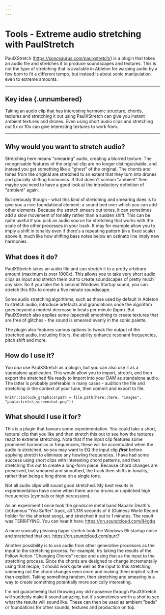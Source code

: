 ```yaml
---
---
---
```


# Tools - Extreme audio stretching with PaulStretch



PaulXStretch (<https://sonosaurus.com/paulxstretch/>) is a plugin that takes an audio file and stretches it to produce soundscapes and textures. This is not the type of stretching that is available in Ableton for warping audio by a few bpm to fit a different tempo, but instead is about sonic manipulation even to extreme amounts.

------------------------------------------------------------------------

## Key idea {.unnumbered}

Taking an audio clip that has interesting harmonic structure, chords, textures and stretching it out using PaulXStretch can give you instant ambient textures and drones. Even using short audio clips and stretching out 5x or 10x can give interesting textures to work from.

------------------------------------------------------------------------

## Why would you want to stretch audio?

Stretching here means "smearing" audio, creating a blurred texture. The recognisable features of the original clip are no longer distinguishable, and instead you get something like a "ghost" of the original. The chords and tones from the original are stretched to an extent that they turn into drones and glacially shifting harmonics. If that doesn't scream "ambient" then maybe you need to have a good look at the introductory definition of "ambient" again.

But seriously though - what this kind of stretching and smearing does is to give you a nice foundational element: a sound bed over which you can add other elements. Because the stretch smears out tones, it can sometimes add a slow movement of tonality rather than a sudden shift. This can be quite useful if you pick an audio source for stretching that works with the scale of the other processes in your track. It may for example allow you to imply a shift in tonality even if there's a repeating pattern (in a fixed scale) above it, much like how shifting bass notes below an ostinato line imply new harmonies.

## What does it do?

PaulXStretch takes an audio file and can stretch it to a pretty arbitrary amount (maximum is over 1000x). This allows you to take very short audio clips as input and stretch them out to create soundscapes of pretty much any size. So if you take the 5 second Windows Startup sound, you can stretch this 60x to create a five minute soundscape.

Some audio stretching algorithms, such as those used by default in Ableton to stretch audio, introduce artefacts and granulations once the algorithm goes beyond a modest decrease in beats per minute (bpm). But PaulXStretch also applies some (spectral) smoothing to create textures that are free of glitches - the sound is smeared evenly in the sonic palette.

The plugin also features various options to tweak the output of the stretched audio, including filters, the ability enhance resonant frequencies, pitch shift and more.

## How do I use it?

You *can* use PaulXStretch as a plugin, but you can also use it as a standalone application. This would allow you to import, stretch, and then export the stretched file ready to import into your DAW as standalone audio. The latter is probably preferable in many cases - audition the file and stretching in the context of your tune, then commit and export to file.

```         
knitr::include_graphics(path = file.path(here::here, "images", "paulxstretch_screenshot.png"))
```

## What should I use it for?

This is a plugin that favours some experimentation. You could take a short, textural clip that you like and then stretch this out to see how the textures react to extreme stretching. Note that if the input clip features some prominent harmonics or frequencies, these will be accentuated when the audio is stretched, so you may want to EQ the input clip ***first*** before applying stretch to eliminate any howling frequencies. I have had some success using short clips with interesting chord patterns, and then stretching this out to create a long-form piece. Because chord changes are preserved, but smeared and smoothed, the track then shifts in tonality, rather than being a long drone on a single tone.

Not all audio clips will sound good stretched. My best results in experimentation have come when there are no drums or unpitched high frequencies (cymbals or high percussion).

As an experiment I once took the grindcore metal band Napalm Death's (in)famous "You Suffer" track, all 1.316 seconds of it (Guiness World Record holder for the shortest song), and stretched it out to 1 minutes. The result was TERRIFYING. You can hear it here: <https://on.soundcloud.com/84gdq>



A more sonically pleasing hyper stretch took the Windows 95 startup noise and stretched that out. <https://on.soundcloud.com/qurr7>



Another possibility is to use audio from other generative processes as the input to the stretching process. For example, try taking the results of the Follow Action "Changing Chords" recipe and using that as the input to the stretching process. Since the chords are designed to change incrementally using that recipe, it should work quite well as the input to this stretching, smearing out the chord changes even more and making them implicit rather than explicit. Taking something random, then stretching and smearing is a way to create something potentially more sonically interesting.

I'm not guaranteeing that throwing any old nonsense through PaulXStretch will suddenly make it sound amazing, but it's sometimes worth a shot to see what the results will sound like. These can then be used as ambient "beds" or foundations for other sounds, textures and production on top.
